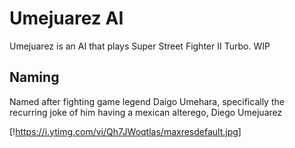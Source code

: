 # Umejuarez AI

Umejuarez is an AI that plays Super Street Fighter II Turbo. WIP

## Naming

Named after fighting game legend Daigo Umehara, specifically the recurring joke of him having a mexican alterego, Diego Umejuarez

[!https://i.ytimg.com/vi/Qh7JWoqtlas/maxresdefault.jpg]
